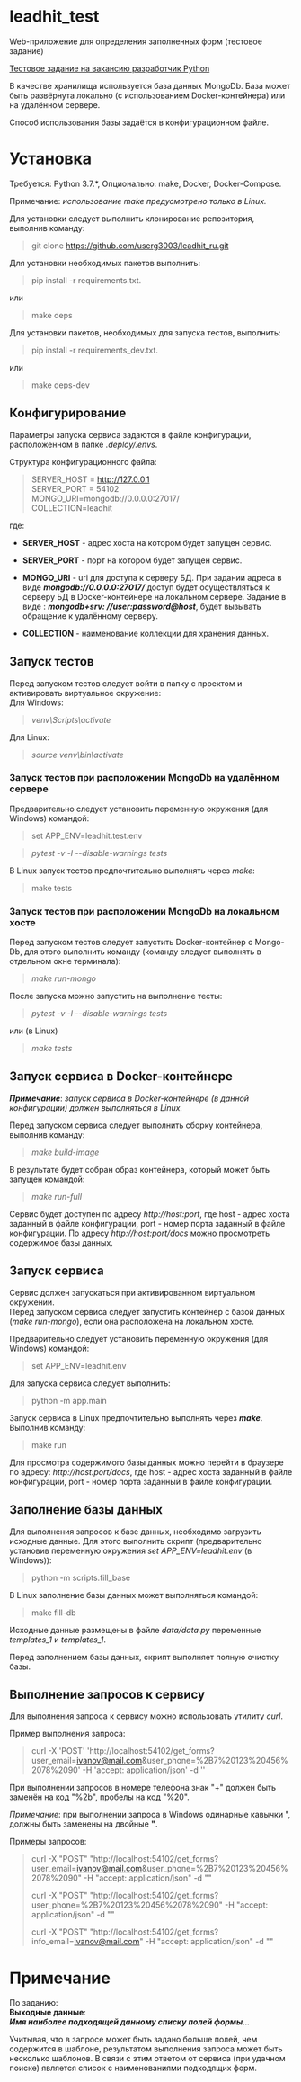 # leadhit_test
Web-приложение для определения заполненных форм (тестовое задание)

[Тестовое задание на вакансию разработчик Python](https://docs.google.com/document/d/1fMFwPBs53xzcrltEFOpEG4GWTaQ-5jvVLrNT6_hmC7I/edit?usp=sharing)

В качестве хранилища используется база данных MongoDb. База может быть развёрнута локально (с использованием
Docker-контейнера) или на удалённом сервере.

Способ использования базы задаётся в конфигурационном файле.

# Установка

Требуется: Python 3.7.*, Опционально: make, Docker, Docker-Compose.

Примечание: *использование make предусмотрено только в Linux.*

Для установки следует выполнить клонирование репозитория, выполнив команду:

> git clone https://github.com/userg3003/leadhit_ru.git


Для установки необходимых пакетов выполнить:
> pip install -r requirements.txt.

или

> make deps

Для установки пакетов, необходимых для запуска тестов, выполнить:
> pip install -r requirements_dev.txt.

или

> make deps-dev

## Конфигурирование

Параметры запуска сервиса задаются в файле конфигурации, расположенном в папке
*.deploy/.envs*.

Структура конфигурационного файла:

> SERVER_HOST = http://127.0.0.1  
> SERVER_PORT = 54102  
> MONGO_URI=mongodb://0.0.0.0:27017/  
> COLLECTION=leadhit

где:

- **SERVER_HOST** - адрес хоста на котором будет запущен сервис.
- **SERVER_PORT** - порт на котором будет запущен сервис.
- **MONGO_URI** - uri для доступа к серверу БД. При задании адреса в виде ***mongodb://0.0.0.0:27017/***
  доступ будет осуществляться к серверу БД в Docker-контейнере на локальном сервере. Задание в виде : ***mongodb+srv:
  //user:password@host***, будет вызывать обращение к удалённому серверу.

- **COLLECTION** - наименование коллекции для хранения данных.

## Запуск тестов

Перед запуском тестов следует войти в папку с проектом и активировать виртуальное окружение:  
Для Windows:
> *venv\Scripts\activate*


Для Linux:
> *source venv\bin\activate*



### Запуск тестов при расположении MongoDb на удалённом сервере

Предварительно следует установить переменную окружения
(для Windows) командой:
> set APP_ENV=leadhit.test.env

> *pytest -v -l --disable-warnings tests*

В Linux запуск тестов предпочтительно выполнять через *make*:

> make tests



### Запуск тестов при расположении MongoDb на локальном хосте

Перед запуском тестов следует запустить Docker-контейнер с Mongo-Db, для этого выполнить команду (команду следует
выполнять в отдельном окне терминала):
> *make run-mongo*

После запуска можно запустить на выполнение тесты:

> *pytest -v -l --disable-warnings tests*

или (в Linux)
> *make tests*

## Запуск сервиса в Docker-контейнере

***Примечание***:  *запуск сервиса в Docker-контейнере (в данной конфигурации)
должен выполняться в Linux.*

Перед запуском сервиса следует выполнить сборку контейнера, выполнив команду:
> *make build-image*

В результате будет собран образ контейнера, который может быть запущен командой:

> *make run-full*

Сервис будет доступен по адресу *http://host:port*, где host - адрес хоста заданный
в файле конфигурации, port - номер порта заданный в файле конфигурации. По адресу 
*http://host:port/docs* можно просмотреть содержимое базы данных.

## Запуск сервиса 

Сервис должен запускаться при активированном виртуальном окружении.  
Перед запуском сервиса следует запустить контейнер с базой данных (*make run-mongo*),
если она расположена на локальном хосте.  

Предварительно следует установить переменную окружения (для Windows) командой:
> set APP_ENV=leadhit.env


Для запуска сервиса следует выполнить:

> python -m app.main

Запуск сервиса в Linux предпочтительно выполнять через ***make***. Выполнив команду:
> make run

Для просмотра содержимого базы данных можно перейти в браузере по адресу:
*http://host:port/docs*, где host - адрес хоста заданный в файле конфигурации, port - номер порта заданный в файле
конфигурации.


## Заполнение базы данных 

Для выполнения запросов к базе данных, необходимо загрузить исходные данные. Для этого
выполнить скрипт (предварительно установив переменную окружения *set APP_ENV=leadhit.env* (в Windows)):

> python -m scripts.fill_base

В Linux заполнение базы данных может выполняться командой:
> make fill-db

Исходные данные размещены в файле *data/data.py* переменные *templates_1* и *templates_1*. 

Перед заполнением базы данных, скрипт выполняет полную очистку базы.


## Выполнение запросов к сервису

Для выполнения запроса к сервису можно использовать утилиту *curl*.

Пример выполнения запроса:
> curl -X 'POST' 'http://localhost:54102/get_forms?user_email=ivanov@mail.com&user_phone=%2B7%20123%20456%2078%2090' -H 'accept: application/json' -d ''

При выполнении запросов в номере телефона знак "+" должен быть заменён на код "%2b", 
пробелы на код "%20".

*Примечание*: при выполнении запроса в Windows одинарные кавычки **'**, должны быть заменены на двойные **"**. 

Примеры запросов:

> curl -X "POST" "http://localhost:54102/get_forms?user_email=ivanov@mail.com&user_phone=%2B7%20123%20456%2078%2090" -H "accept: application/json" -d ""
> 
> curl -X "POST" "http://localhost:54102/get_forms?user_phone=%2B7%20123%20456%2078%2090" -H "accept: application/json" -d ""
> 
> curl -X "POST" "http://localhost:54102/get_forms?info_email=ivanov@mail.com" -H "accept: application/json" -d ""

# Примечание
По заданию:  
**Выходные данные**:  
***Имя наиболее подходящей данному списку полей формы***...

Учитывая, что в запросе может быть задано больше полей, чем содержится в шаблоне, результатом выполнения
запроса может быть несколько шаблонов. В связи с этим ответом от сервиса (при удачном поиске) является список 
с наименованиями подходящих форм.




